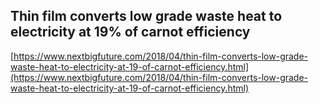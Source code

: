 ## Thin film converts low grade waste heat to electricity at 19% of carnot efficiency
  
  [https://www.nextbigfuture.com/2018/04/thin-film-converts-low-grade-waste-heat-to-electricity-at-19-of-carnot-efficiency.html](https://www.nextbigfuture.com/2018/04/thin-film-converts-low-grade-waste-heat-to-electricity-at-19-of-carnot-efficiency.html)